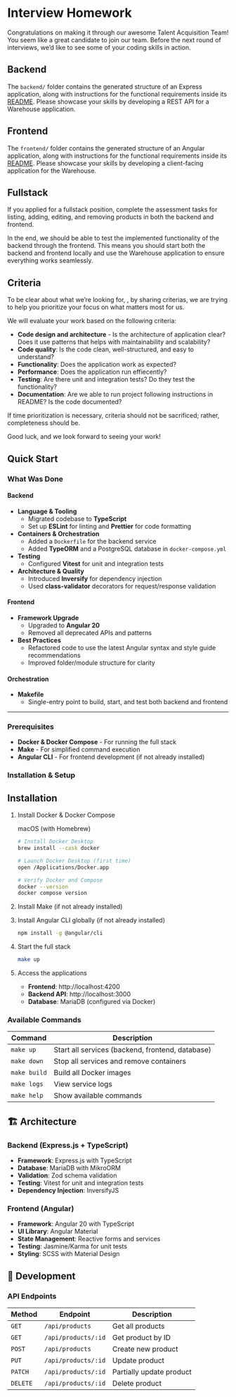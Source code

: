# Interview Homework

Congratulations on making it through our awesome Talent Acquisition Team! You seem like a great candidate to join our team. Before the next round of interviews, we’d like to see some of your coding skills in action.

## Backend

The `backend/` folder contains the generated structure of an Express application, along with instructions for the functional requirements inside its [README](./backend/README.md). Please showcase your skills by developing a REST API for a Warehouse application.

## Frontend

The `frontend/` folder contains the generated structure of an Angular application, along with instructions for the functional requirements inside its [README](./frontend/README.md). Please showcase your skills by developing a client-facing application for the Warehouse.

## Fullstack

If you applied for a fullstack position, complete the assessment tasks for listing, adding, editing, and removing products in both the backend and frontend.

In the end, we should be able to test the implemented functionality of the backend through the frontend. This means you should start both the backend and frontend locally and use the Warehouse application to ensure everything works seamlessly.

## Criteria

To be clear about what we’re looking for, , by sharing criterias, we are trying to help you prioritize your focus on what matters most for us.

We will evaluate your work based on the following criteria:

- **Code design and architecture** - Is the architecture of application clear? Does it use patterns that helps with maintainability and scalability?
- **Code quality**: Is the code clean, well-structured, and easy to understand?
- **Functionality**: Does the application work as expected?
- **Performance**: Does the application run effiecently?
- **Testing**: Are there unit and integration tests? Do they test the functionality?
- **Documentation**: Are we able to run project following instructions in README? Is the code documented?

If time prioritization is necessary, criteria should not be sacrificed; rather, completeness should be.

Good luck, and we look forward to seeing your work!

## Quick Start

### What Was Done

#### Backend
- **Language & Tooling**
    - Migrated codebase to **TypeScript**
    - Set up **ESLint** for linting and **Prettier** for code formatting
- **Containers & Orchestration**
    - Added a `Dockerfile` for the backend service
    - Added **TypeORM** and a PostgreSQL database in `docker-compose.yml`
- **Testing**
    - Configured **Vitest** for unit and integration tests
- **Architecture & Quality**
    - Introduced **Inversify** for dependency injection
    - Used **class-validator** decorators for request/response validation

#### Frontend
- **Framework Upgrade**
    - Upgraded to **Angular 20**
    - Removed all deprecated APIs and patterns
- **Best Practices**
    - Refactored code to use the latest Angular syntax and style guide recommendations
    - Improved folder/module structure for clarity

#### Orchestration
- **Makefile**
    - Single-entry point to build, start, and test both backend and frontend
---

### Prerequisites

- **Docker & Docker Compose** - For running the full stack
- **Make** - For simplified command execution
- **Angular CLI** - For frontend development (if not already installed)

### Installation & Setup

## Installation

1. Install Docker & Docker Compose

    macOS (with Homebrew)
    ```bash
    # Install Docker Desktop
    brew install --cask docker
    
    # Launch Docker Desktop (first time)
    open /Applications/Docker.app
    
    # Verify Docker and Compose
    docker --version
    docker compose version
    ```
2. Install Make (if not already installed)
3. Install Angular CLI globally (if not already installed)
   ```bash
   npm install -g @angular/cli
   ```
4. Start the full stack

   ```bash
   make up
   ```
5. Access the applications
   - **Frontend**: http://localhost:4200
   - **Backend API**: http://localhost:3000
   - **Database**: MariaDB (configured via Docker)

### Available Commands

| Command      | Description                                      |
| ------------ | ------------------------------------------------ |
| `make up`    | Start all services (backend, frontend, database) |
| `make down`  | Stop all services and remove containers          |
| `make build` | Build all Docker images                          |
| `make logs`  | View service logs                                |
| `make help`  | Show available commands                          |

## 🏗️ Architecture

### Backend (Express.js + TypeScript)

- **Framework**: Express.js with TypeScript
- **Database**: MariaDB with MikroORM
- **Validation**: Zod schema validation
- **Testing**: Vitest for unit and integration tests
- **Dependency Injection**: InversifyJS

### Frontend (Angular)

- **Framework**: Angular 20 with TypeScript
- **UI Library**: Angular Material
- **State Management**: Reactive forms and services
- **Testing**: Jasmine/Karma for unit tests
- **Styling**: SCSS with Material Design

## 🔧 Development

### API Endpoints

| Method   | Endpoint            | Description              |
| -------- | ------------------- | ------------------------ |
| `GET`    | `/api/products`     | Get all products         |
| `GET`    | `/api/products/:id` | Get product by ID        |
| `POST`   | `/api/products`     | Create new product       |
| `PUT`    | `/api/products/:id` | Update product           |
| `PATCH`  | `/api/products/:id` | Partially update product |
| `DELETE` | `/api/products/:id` | Delete product           |
